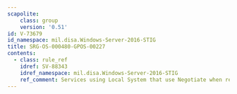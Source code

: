 ```yaml
---
scapolite:
    class: group
    version: '0.51'
id: V-73679
id_namespace: mil.disa.Windows-Server-2016-STIG
title: SRG-OS-000480-GPOS-00227
contents:
  - class: rule_ref
    idref: SV-88343
    idref_namespace: mil.disa.Windows-Server-2016-STIG
    ref_comment: Services using Local System that use Negotiate when reverti ...
---
```


